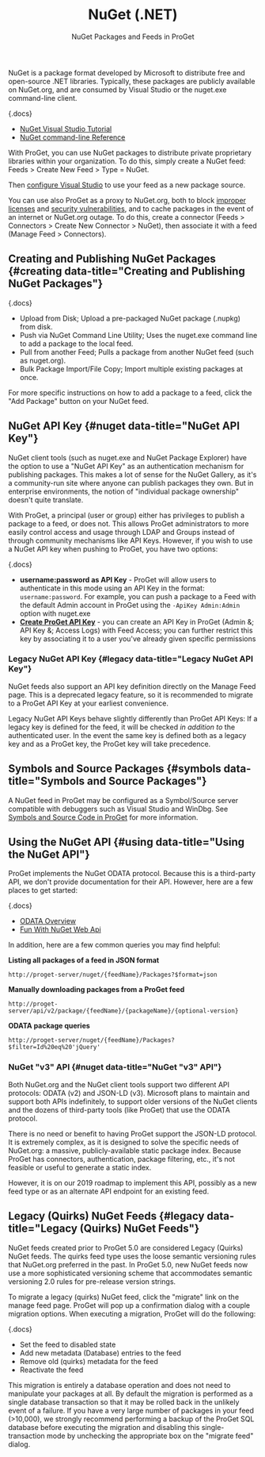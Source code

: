 ﻿---
title: NuGet (.NET)
subtitle: NuGet Packages and Feeds in ProGet
sequence: 100
keywords: proget,feeds,nuget,
show-headings-in-nav: true
---

NuGet is a package format developed by Microsoft to distribute free and open-source .NET libraries. Typically, these packages are publicly available on NuGet.org, and are consumed by Visual Studio or the nuget.exe command-line client.

{.docs}
- [NuGet Visual Studio Tutorial](/support/tutorials/proget/using-the-nuget-visual-studio-extension)
- [NuGet command-line Reference](https://docs.microsoft.com/en-us/nuget/tools/nuget-exe-cli-reference)

With ProGet, you can use NuGet packages to distribute private proprietary libraries within your organization. To do this, simply create a NuGet feed: Feeds > Create New Feed > Type = NuGet.

Then [configure Visual Studio](/support/tutorials/proget/using-the-nuget-visual-studio-extension) to use your feed as a new package source.

You can use also ProGet as a proxy to NuGet.org, both to block [improper licenses](/support/documentation/proget/compliance/license-scanning) and [security vulnerabilities](/support/documentation/proget/compliance/vulnerabilities), and to cache packages in the event of an internet or NuGet.org outage. To do this, create a connector (Feeds > Connectors > Create New Connector > NuGet), then associate it with a feed (Manage Feed > Connectors).

## Creating and Publishing NuGet Packages {#creating data-title="Creating and Publishing NuGet Packages"}

{.docs}
- Upload from Disk; Upload a pre-packaged NuGet package (.nupkg) from disk.
- Push via NuGet Command Line Utility; Uses the nuget.exe command line to add a package to the local feed.
- Pull from another Feed; Pulls a package from another NuGet feed (such as nuget.org).
- Bulk Package Import/File Copy; Import multiple existing packages at once.

For more specific instructions on how to add a package to a feed, click the "Add Package" button on your NuGet feed.

## NuGet API Key {#nuget data-title="NuGet API Key"}

NuGet client tools (such as nuget.exe and NuGet Package Explorer) have the option to use a "NuGet API Key" as an authentication mechanism for publishing packages. This makes a lot of sense for the NuGet Gallery, as it's a community-run site where anyone can publish packages they own. But in enterprise environments, the notion of "individual package ownership" doesn't quite translate.

With ProGet, a principal (user or group) either has privileges to publish a package to a feed, or does not. This allows ProGet administrators to more easily control access and usage through LDAP and Groups instead of through community mechanisms like API Keys. However, if you wish to use a NuGet API key when pushing to ProGet, you have two options:

{.docs}
- **username:password as API Key** - ProGet will allow users to authenticate in this mode using an API Key in the format: `username:password`. For example, you can push a package to a Feed with the default Admin account in ProGet using the `-ApiKey Admin:Admin` option with nuget.exe
-   **[Create ProGet API Key](/support/documentation/proget/administration/security/api-keys)** - you can create an API Key in ProGet (Admin &; API Key &; Access Logs) with Feed Access; you can further restrict this key by associating it to a user you've already given specific permissions

### Legacy NuGet API Key {#legacy data-title="Legacy NuGet API Key"}

NuGet feeds also support an API key definition directly on the Manage Feed page. This is a deprecated legacy feature, so it is recommended to migrate to a ProGet API Key at your earliest convenience.

Legacy NuGet API Keys behave slightly differently than ProGet API Keys: If a legacy key is defined for the feed, it will be checked *in addition to* the authenticated user. In the event the same key is defined both as a legacy key and as a ProGet key, the ProGet key will take precedence.

## Symbols and Source Packages {#symbols data-title="Symbols and Source Packages"}

A NuGet feed in ProGet may be configured as a Symbol/Source server compatible with debuggers such as Visual Studio and WinDbg. See [Symbols and Source Code in ProGet](/support/documentation/proget/feeds/nuget/symbol-and-source-server) for more information.

## Using the NuGet API {#using data-title="Using the NuGet API"}

ProGet implements the NuGet ODATA protocol. Because this is a third-party API, we don't provide documentation for their API. However, here are a few places to get started:

{.docs}
- [ODATA Overview](http://www.odata.org/getting-started/basic-tutorial/)
- [Fun With NuGet Web Api](http://chris.eldredge.io/blog/2013/02/25/fun-with-nuget-rest-api/)

In addition, here are a few common queries you may find helpful:

**Listing all packages of a feed in JSON format**

```
http://proget-server/nuget/{feedName}/Packages?$format=json
```

**Manually downloading packages from a ProGet feed**

```
http://proget-server/api/v2/package/{feedName}/{packageName}/{optional-version}
```

**ODATA package queries**

```
http://proget-server/nuget/{feedName}/Packages?$filter=Id%20eq%20'jQuery'
```

### NuGet "v3" API {#nuget data-title="NuGet "v3" API"}

Both NuGet.org and the NuGet client tools support two different API protocols: ODATA (v2) and JSON-LD (v3). Microsoft plans to maintain and support both APIs indefinitely, to support older versions of the NuGet clients and the dozens of third-party tools (like ProGet) that use the ODATA protocol.

There is no need or benefit to having ProGet support the JSON-LD protocol. It  is extremely complex, as it is designed to solve the specific needs of NuGet.org: a massive, publicly-available static package index. Because ProGet has connectors, authentication, package filtering, etc., it's not feasible or useful to generate a static index.

However, it is on our 2019 roadmap to implement this API, possibly as a new feed type or as an alternate API endpoint for an existing feed.

## Legacy (Quirks) NuGet Feeds {#legacy data-title="Legacy (Quirks) NuGet Feeds"}

NuGet feeds created prior to ProGet 5.0 are considered Legacy (Quirks) NuGet feeds. The quirks feed type uses the loose semantic versioning rules that NuGet.org preferred in the past. In ProGet 5.0, new NuGet feeds now use a more sophisticated versioning scheme that accommodates semantic versioning 2.0 rules for pre-release version strings.

To migrate a legacy (quirks) NuGet feed, click the "migrate" link on the manage feed page. ProGet will pop up a confirmation dialog with a couple migration options. When executing a migration, ProGet will do the following:

{.docs}
- Set the feed to disabled state
- Add new metadata (Database) entries to the feed
- Remove old (quirks) metadata for the feed
- Reactivate the feed

This migration is entirely a database operation and does not need to manipulate your packages at all. By default the migration is performed as a single database transaction so that it may be rolled back in the unlikely event of a failure. If you have a very large number of packages in your feed (>10,000), we strongly recommend performing a backup of the ProGet SQL database before executing the migration and disabling this single-transaction mode by unchecking the appropriate box on the "migrate feed" dialog.
